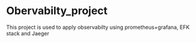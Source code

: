 # Obervabilty_project
This project is used to apply observabilty using prometheus+grafana, EFK stack and Jaeger
